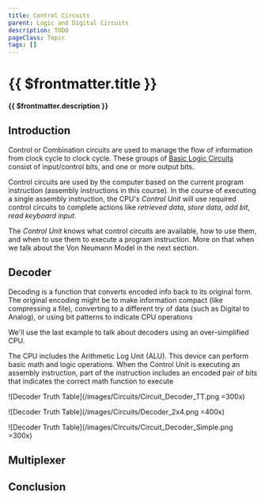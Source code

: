 ```yaml
---
title: Control Circuits
parent: Logic and Digital Circuits
description: TODO
pageClass: Topic
tags: []
---
```


# {{ $frontmatter.title }}
**{{ $frontmatter.description }}**

<KeyConcepts :ConceptArray= "[
{
  Concept:'Concept 1',
  Details:'Details of concept 1'
},
{  
  Concept:'Concept 2',
  Details:'Details of concept 2' 
}
]" />

## Introduction

Control or Combination circuits are used to manage the flow of information from clock cycle to clock cycle. These groups of <a href="./BasicLogicCircuits" target="_blank">Basic Logic Circuits</a> consist of input/control bits, and one or more output bits.

Control circuits are used by the computer based on the current program instruction (assembly instructions in this course). In the course of executing a single assembly instruction, the CPU's *Control Unit* will use required control circuits to complete actions like *retrieved data*, *store data*, *add bit*, *read keyboard input*.

The *Control Unit* knows what control circuits are available, how to use them, and when to use them to execute a program instruction.  More on that when we talk about the Von Neumann Model in the next section.

## Decoder

Decoding is a function that converts encoded info back to its original form. The original encoding might be to make information compact (like compressing a file), converting to a different try of data (such as Digital to Analog), or using bit patterns to indicate CPU operations

We'll use the last example to talk about decoders using an over-simplified CPU.

The CPU includes the Arithmetic Log Unit (ALU). This device can perform basic math and logic operations. When the Control Unit is executing an assembly instruction, part of the instruction includes an encoded pair of bits that indicates the correct math function to execute




![Decoder Truth Table](/images/Circuits/Circuit_Decoder_TT.png =300x)

![Decoder Truth Table](/images/Circuits/Decoder_2x4.png =400x)

![Decoder Truth Table](/images/Circuits/Circuit_Decoder_Simple.png =300x)

## Multiplexer

## Conclusion